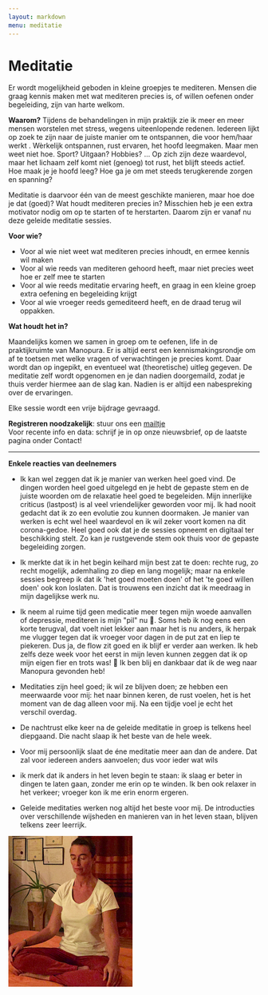 ```yaml
---
layout: markdown
menu: meditatie
---
```

# Meditatie


Er wordt mogelijkheid geboden in kleine groepjes te mediteren. 
Mensen die graag kennis maken met wat mediteren precies is, of willen oefenen onder begeleiding, zijn van harte welkom.



**Waarom?**
Tijdens de behandelingen in mijn praktijk zie ik meer en meer mensen worstelen met stress, wegens uiteenlopende redenen. Iedereen lijkt op zoek te zijn naar de juiste manier om te ontspannen, die voor hem/haar werkt . Wèrkelijk ontspannen, rust ervaren, het hoofd leegmaken. Maar men weet niet hoe. Sport? Uitgaan? Hobbies? … 
Op zich zijn deze waardevol, maar het lichaam zelf komt niet (genoeg) tot rust, het blijft steeds actief. 
Hoe maak je je hoofd leeg? Hoe ga je om met steeds terugkerende zorgen en spanning? 

Meditatie is daarvoor één van de meest geschikte manieren, maar hoe doe je dat (goed)? Wat houdt mediteren precies in? Misschien heb je een extra motivator nodig om op te starten of te herstarten. Daarom zijn er vanaf nu deze geleide meditatie sessies.


**Voor wie?**
* Voor al wie niet weet wat mediteren precies inhoudt, en ermee kennis wil maken
* Voor al wie reeds van mediteren gehoord heeft, maar niet precies weet hoe er zelf mee te starten
* Voor al wie reeds meditatie ervaring heeft, en graag in een kleine groep extra oefening en begeleiding krijgt
* Voor al wie vroeger reeds gemediteerd heeft, en de draad terug wil oppakken.


**Wat houdt het in?**
  

Maandelijks komen we samen in groep om te oefenen, life in de praktijkruimte van Manopura.
Er is altijd eerst een kennismakingsrondje om af te toetsen met welke vragen of verwachtingen je precies komt. 
Daar wordt dan op ingepikt, en eventueel wat (theoretische) uitleg gegeven.
De meditatie zelf wordt opgenomen en je dan nadien doorgemaild, zodat je thuis verder hiermee aan de slag kan. 
Nadien is er altijd een nabespreking over de ervaringen. 

Elke sessie wordt een vrije bijdrage gevraagd. 

**Registreren noodzakelijk**: stuur ons een [mailtje](mailto:marian@manopura.be)   
Voor recente info en data: schrijf je in op onze nieuwsbrief, op de laatste pagina onder Contact!


---


**Enkele reacties van deelnemers**

* Ik kan wel zeggen dat ik je manier van werken heel goed vind. De dingen worden heel goed uitgelegd en je hebt de gepaste stem en de juiste woorden om de relaxatie heel goed te begeleiden. Mijn innerlijke criticus (lastpost) is al veel vriendelijker geworden voor mij. Ik had nooit gedacht dat ik zo een evolutie zou kunnen doormaken. Je manier van werken is echt wel heel waardevol en ik wil zeker voort komen na dit corona-gedoe. Heel goed ook dat je de sessies opneemt en digitaal ter beschikking stelt. Zo kan je rustgevende stem ook thuis voor de gepaste begeleiding zorgen. 

* Ik merkte dat ik in het begin keihard mijn best zat te doen: rechte rug, zo recht mogelijk, ademhaling zo diep en lang mogelijk; maar na enkele sessies begreep ik dat ik 'het goed moeten doen' of het 'te goed willen doen' ook kon loslaten. Dat is trouwens een inzicht dat ik meedraag in mijn dagelijkse werk nu.   
* Ik neem al ruime tijd geen medicatie meer tegen mijn woede aanvallen of depressie, mediteren is mijn "pil" nu 💪. Soms heb ik nog eens een korte terugval, dat voelt niet lekker aan maar het is nu anders, ik herpak me vlugger tegen dat ik vroeger voor dagen in de put zat en liep te piekeren. Dus ja, de flow zit goed en ik blijf er verder aan werken. Ik heb zelfs deze week voor het eerst in mijn leven kunnen zeggen dat ik op mijn eigen fier en trots was! 💖 Ik ben blij en dankbaar dat ik de weg naar Manopura gevonden heb!

* Meditaties zijn heel goed; ik wil ze blijven doen; ze hebben een meerwaarde voor mij: het naar binnen keren, de rust voelen, het is het moment van de dag alleen voor mij. Na een tijdje voel je echt het verschil overdag.
* De nachtrust elke keer na de geleide meditatie in groep is telkens heel diepgaand. Die nacht slaap ik het beste van de hele week.
* Voor mij persoonlijk slaat de éne meditatie meer aan dan de andere. Dat zal voor iedereen anders aanvoelen; dus voor ieder wat wils
* ik merk dat ik anders in het leven begin te staan: ik slaag er beter in dingen te laten gaan, zonder me erin op te winden. Ik ben ook relaxer in het verkeer; vroeger kon ik me erin enorm ergeren.
* Geleide meditaties werken nog altijd het beste voor mij. De introducties over verschillende wijsheden en manieren van in het leven staan, blijven telkens zeer leerrijk. 




![meditatie](images/meditatie_web.png)


